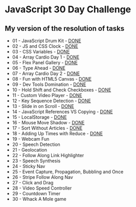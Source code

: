 # JavaScript 30 Day Challenge
## My version of the resolution of tasks

* 01 - JavaScript Drum Kit - [DONE](https://oliktva.github.io/js-practice/01%20-%20JavaScript%20Drum%20Kit/)
* 02 - JS and CSS Clock	- [DONE](https://oliktva.github.io/js-practice/02%20-%20JS%20and%20CSS%20Clock/)
* 03 - CSS Variables - [DONE](https://oliktva.github.io/js-practice/03%20-%20CSS%20Variables/)
* 04 - Array Cardio Day 1 - [DONE](https://oliktva.github.io/js-practice/04%20-%20Array%20Cardio%20Day%201/)
* 05 - Flex Panel Gallery - [DONE](https://oliktva.github.io/js-practice/05%20-%20Flex%20Panel%20Gallery/)
* 06 - Type Ahead - [DONE](https://oliktva.github.io/js-practice/06%20-%20Type%20Ahead/)
* 07 - Array Cardio Day 2 - [DONE](https://oliktva.github.io/js-practice/07%20-%20Array%20Cardio%20Day%202/)
* 08 - Fun with HTML5 Canvas - [DONE](https://oliktva.github.io/js-practice/08%20-%20Fun%20with%20HTML5%20Canvas/)
* 09 - Dev Tools Domination - [DONE](https://oliktva.github.io/js-practice/09%20-%20Dev%20Tools%20Domination/)
* 10 - Hold Shift and Check Checkboxes - [DONE](https://oliktva.github.io/js-practice/10%20-%20Hold%20Shift%20and%20Check%20Checkboxes/)
* 11 - Custom Video Player - [DONE](https://oliktva.github.io/js-practice/11%20-%20Custom%20Video%20Player/)
* 12 - Key Sequence Detection - [DONE](https://oliktva.github.io/js-practice/12%20-%20Key%20Sequence%20Detection/)
* 13 - Slide in on Scroll - [DONE](https://oliktva.github.io/js-practice/13%20-%20Slide%20in%20on%20Scroll/)
* 14 - JavaScript References VS Copying - [DONE](https://oliktva.github.io/js-practice/14%20-%20JavaScript%20References%20VS%20Copying/)
* 15 - LocalStorage - [DONE](https://oliktva.github.io/js-practice/15%20-%20LocalStorage/)
* 16 - Mouse Move Shadow - [DONE](https://oliktva.github.io/js-practice/16%20-%20Mouse%20Move%20Shadow/)
* 17 - Sort Without Articles - [DONE](https://oliktva.github.io/js-practice/17%20-%20Sort%20Without%20Articles/)
* 18 - Adding Up Times with Reduce - [DONE](https://oliktva.github.io/js-practice/18%20-%20Adding%20Up%20Times%20with%20Reduce/)
* 19 - Webcam Fun
* 20 - Speech Detection
* 21 - Geolocation
* 22 - Follow Along Link Highlighter
* 23 - Speech Synthesis
* 24 - Sticky Nav
* 25 - Event Capture, Propagation, Bubbling and Once
* 26 - Stripe Follow Along Nav
* 27 - Click and Drag
* 28 - Video Speed Controller
* 29 - Countdown Timer
* 30 - Whack A Mole game
